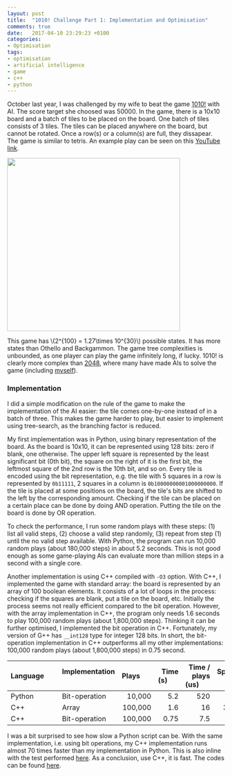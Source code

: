 ```yaml
---
layout: post
title:  "1010! Challenge Part 1: Implementation and Optimisation"
comments: true
date:   2017-04-10 23:29:23 +0100
categories:
- Optimisation
tags:
- optimisation
- artificial intelligence
- game
- c++
- python
---
```


October last year, I was challenged by my wife to beat the game [1010!](http://1010ga.me/) with AI. The score target she choosed was 50000.
In the game, there is a 10x10 board and a batch of tiles to be placed on the board. One batch of tiles consists of 3 tiles.
The tiles can be placed anywhere on the board, but cannot be rotated. Once a row(s) or a column(s) are full, they dissapear.
The game is similar to tetris. An example play can be seen on this [YouTube link](https://www.youtube.com/watch?v=x4tAyV16D_4).

<a href="{{ site.baseurl }}/assets/snapshot-1010.png"><img src="{{ site.baseurl }}/assets/snapshot-1010.png" width="400"/></a>

This game has \\(2^{100} = 1.27\times 10^{30}\\) possible states. It has more states than Othello and Backgammon.
The game tree complexities is unbounded, as one player can play the game infinitely long, if lucky.
1010! is clearly more complex than [2048](http://2048game.com/), where many have made AIs to solve the game (including [myself](https://www.facebook.com/photo.php?fbid=10208247014366508&set=a.2105079480047.116338.1637320666&type=3&theater)).

### Implementation

I did a simple modification on the rule of the game to make the implementation of the AI easier: the tile comes one-by-one instead of in a batch of three.
This makes the game harder to play, but easier to implement using tree-search, as the branching factor is reduced.

My first implementation was in Python, using binary representation of the board. As the board is 10x10, it can be represented using 128 bits: zero if blank, one otherwise.
The upper left square is represented by the least significant bit (0th bit), the square on the right of it is the first bit, the leftmost square of the 2nd row is the 10th bit, and so on.
Every tile is encoded using the bit representation, e.g. the tile with 5 squares in a row is represented by `0b11111`, 2 squares in a column is `0b10000000001000000000`.
If the tile is placed at some positions on the board, the tile's bits are shifted to the left by the corresponding amount.
Checking if the tile can be placed on a certain place can be done by doing AND operation. Putting the tile on the board is done by OR operation.

To check the performance, I run some random plays with these steps: (1) list all valid steps, (2) choose a valid step randomly, (3) repeat from step (1) until the no valid step available.
With Python, the program can run 10,000 random plays (about 180,000 steps) in about 5.2 seconds.
This is not good enough as some game-playing AIs can evaluate more than million steps in a second with a single core.

Another implementation is using C++ compiled with `-O3` option.
With C++, I implemented the game with standard array: the board is represented by an array of 100 boolean elements.
It consists of a lot of loops in the process: checking if the squares are blank, put a tile on the board, etc.
Initially the process seems not really efficient compared to the bit operation.
However, with the array implementation in C++, the program only needs 1.6 seconds to play 100,000 random plays (about 1,800,000 steps).
Thinking it can be further optimised, I implemented the bit operation in C++. Fortunately, my version of G++ has `__int128` type for integer 128 bits.
In short, the bit-operation implementation in C++ outperforms all my other implementations: 100,000 random plays (about 1,800,000 steps) in 0.75 second.

| Language&nbsp;&nbsp;&nbsp;&nbsp;&nbsp;&nbsp; | Implementation &nbsp;&nbsp;&nbsp;&nbsp;&nbsp;&nbsp;| Plays&nbsp;&nbsp;&nbsp;&nbsp;&nbsp;&nbsp;   | Time (s)&nbsp;&nbsp;&nbsp;&nbsp;&nbsp;&nbsp; | Time / plays (us)&nbsp;&nbsp;&nbsp;&nbsp;&nbsp;&nbsp; | Speed up |
| -------- | -------------- | ------: | -------: | ----------------: | -------: |
| Python   | Bit-operation  | 10,000  | 5.2      | 520               |    1     |
| C++      | Array          | 100,000 | 1.6      |  16               | 32.5     |
| C++      | Bit-operation  | 100,000 | 0.75     | 7.5               | **69**   |

I was a bit surprised to see how slow a Python script can be. With the same implementation, i.e. using bit operations, my C++ implementation runs almost 70 times faster than my implementation in Python.
This is also inline with the test performed [here](http://blog.dhananjaynene.com/2008/07/performance-comparison-c-java-python-ruby-jython-jruby-groovy/).
As a conclusion, use C++, it is fast. The codes can be found [here](https://github.com/mfkasim91/mfkasim91.github.io/tree/master/assets/codes/1010).